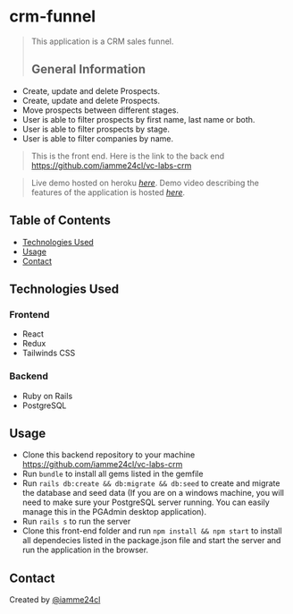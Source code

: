 # crm-funnel
> This application is a CRM sales funnel.
> ## General Information
- Create, update and delete Prospects.
- Create, update and delete Prospects.
- Move prospects between different stages.
- User is able to filter prospects by first name, last name or both.
- User is able to filter prospects by stage.
- User is able to filter companies by name.

> This is the front end. Here is the link to the back end https://github.com/iamme24cl/vc-labs-crm

> Live demo hosted on heroku [_here_](). 
> Demo video describing the features of the application is hosted [_here_]().

## Table of Contents
* [Technologies Used](#technologies-used)
* [Usage](#usage)
* [Contact](#contact)

## Technologies Used
### Frontend
* React
* Redux
* Tailwinds CSS
### Backend 
* Ruby on Rails
* PostgreSQL


## Usage
* Clone this backend repository to your machine  https://github.com/iamme24cl/vc-labs-crm
* Run `bundle` to install all gems listed in the gemfile
* Run `rails db:create && db:migrate && db:seed` to create and migrate the database and seed data (If you are on a windows machine, you will need to make sure your PostgreSQL server running. You can easily manage this in the PGAdmin desktop application).
* Run `rails s` to run the server
* Clone this front-end folder and run `npm install && npm start` to install all dependecies listed in the package.json file and start the server and run the application in the browser.


## Contact
Created by [@iamme24cl](https://github.com/iamme24cl) 
